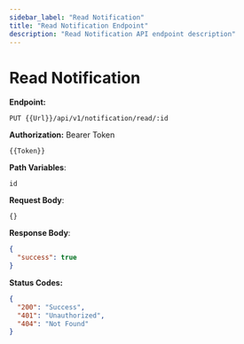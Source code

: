 ```yaml
---
sidebar_label: "Read Notification"
title: "Read Notification Endpoint"
description: "Read Notification API endpoint description"
---
```


# Read Notification

**Endpoint:**

```
PUT {{Url}}/api/v1/notification/read/:id
```

**Authorization:** Bearer Token

```
{{Token}}
```

**Path Variables**:

```
id
```

**Request Body**:

```
{}
```

**Response Body**:

```json
{
  "success": true
}
```

**Status Codes:**

```json
{
  "200": "Success",
  "401": "Unauthorized",
  "404": "Not Found"
}
```
